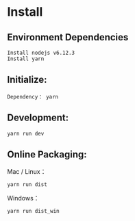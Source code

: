 # Install 

## Environment Dependencies
```
Install nodejs v6.12.3
Install yarn
```

## Initialize:
```
Dependency： yarn
```

## Development:
```
yarn run dev
```

## Online Packaging:
Mac / Linux：
```
yarn run dist
```
Windows：
```
yarn run dist_win
```
